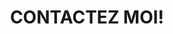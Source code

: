 ---
title : "CONTACTEZ MOI!"
bg_image: "images/backgrounds/contact-us-bg.jpg"
form_action: "https://formspree.io/f/xzbozajy" # works with https://formspree
name: "Name"
email: "Email"
message: "Message"
submit: "Submit"


# custom style
custom_class: "" 
custom_attributes: "" 
custom_css: ""
---